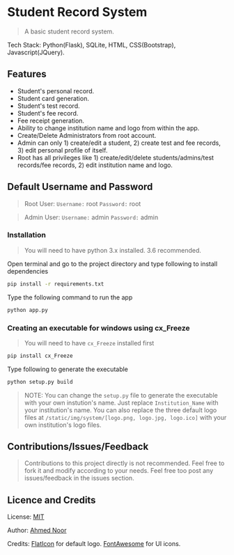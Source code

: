 # Student Record System

> A basic student record system.

Tech Stack: Python(Flask), SQLite, HTML, CSS(Bootstrap), Javascript(JQuery).

## Features
* Student's personal record.
* Student card generation.
* Student's test record.
* Student's fee record.
* Fee receipt generation.
* Ability to change institution name and logo from within the app.
* Create/Delete Administrators from root account.
* Admin can only 1) create/edit a student, 2) create test and fee records, 3) edit personal profile of itself.
* Root has all privileges like 1) create/edit/delete students/admins/test records/fee records, 2) edit institution name and logo.

## Default Username and Password
> Root User:
`Username:` root
`Password:` root

> Admin User:
`Username:` admin
`Password:` admin

### Installation
> You will need to have python 3.x installed. 3.6 recommended.

Open terminal and go to the project directory and type following to install dependencies
```sh
pip install -r requirements.txt
```
Type the following command to run the app
```sh
python app.py
```

### Creating an executable for windows using cx_Freeze
> You will need to have `cx_Freeze` installed first
```sh
pip install cx_Freeze
```
Type following to generate the executable
```sh
python setup.py build
```
> NOTE: You can change the `setup.py` file to generate the executable with your own instution's name. Just replace `Institution_Name` with your institution's name.
You can also replace the three default logo files at `/static/img/system/[logo.png, logo.jpg, logo.ico]` with your own institution's logo files. 

## Contributions/Issues/Feedback
> Contributions to this project directly is not recommended. Feel free to fork it and modify according to your needs.
Feel free too post any issues/feedback in the issues section.

## Licence and Credits

License: [MIT](https://opensource.org/licenses/MIT)

Author:  [Ahmed Noor](https://github.com/ahmednooor)

Credits: [FlatIcon](http://flaticon.com/) for default logo. [FontAwesome](http://fontawesome.io/) for UI icons.
